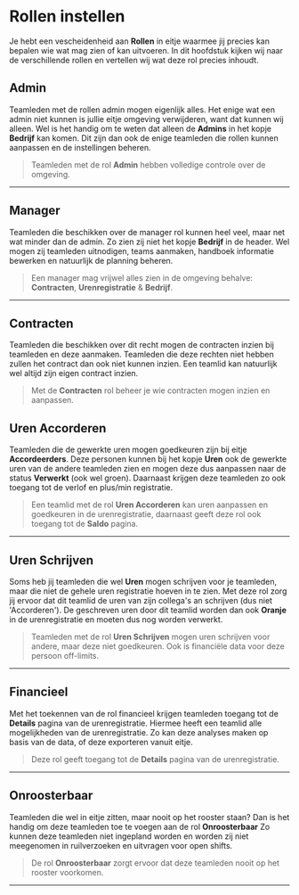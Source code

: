 # Rollen instellen

Je hebt een vescheidenheid aan **Rollen** in eitje waarmee jij precies kan bepalen wie wat mag zien of kan uitvoeren. In dit hoofdstuk kijken wij naar de verschillende rollen en vertellen wij wat deze rol precies inhoudt.

## Admin

Teamleden met de rollen admin mogen eigenlijk alles. Het enige wat een admin niet kunnen is jullie eitje omgeving verwijderen, want dat kunnen wij alleen. Wel is het handig om te weten dat alleen de **Admins** in het kopje **Bedrijf** kan komen. Dit zijn dan ook de enige teamleden die rollen kunnen aanpassen en de instellingen beheren. 

> Teamleden met de rol **Admin** hebben volledige controle over de omgeving.

---

## Manager

Teamleden die beschikken over de manager rol kunnen heel veel, maar net wat minder dan de admin. Zo zien zij niet het kopje **Bedrijf** in de header. Wel mogen zij teamleden uitnodigen, teams aanmaken, handboek informatie bewerken en natuurlijk de planning beheren. 

> Een manager mag vrijwel alles zien in de omgeving behalve: **Contracten**, **Urenregistratie** & **Bedrijf**.

---

## Contracten

Teamleden die beschikken over dit recht mogen de contracten inzien bij teamleden en deze aanmaken. Teamleden die deze rechten niet hebben zullen het contract dan ook niet kunnen inzien. Een teamlid kan natuurlijk wel altijd zijn eigen contract inzien.

> Met de **Contracten** rol beheer je wie contracten mogen inzien en aanpassen.

## Uren Accorderen

Teamleden die de gewerkte uren mogen goedkeuren zijn bij eitje **Accordeerders**. Deze personen kunnen bij het kopje **Uren** ook de gewerkte uren van de andere teamleden zien en mogen deze dus aanpassen naar de status **Verwerkt** (ook wel groen). Daarnaast krijgen deze teamleden zo ook toegang tot de verlof en plus/min registratie.

> Een teamlid met de rol **Uren Accorderen** kan uren aanpassen en goedkeuren in de urenregistratie, daarnaast geeft deze rol ook toegang tot de **Saldo** pagina. 

---

## Uren Schrijven

Soms heb jij teamleden die wel **Uren** mogen schrijven voor je teamleden, maar die niet de gehele uren registratie hoeven in te zien. Met deze rol zorg jij ervoor dat dit teamlid de uren van zijn collega's an schrijven (dus niet 'Accorderen'). De geschreven uren door dit teamlid worden dan ook **Oranje** in de urenregistratie en moeten dus nog worden verwerkt.

> Teamleden met de rol **Uren Schrijven** mogen uren schrijven voor andere, maar deze niet goedkeuren. Ook is financiële data voor deze persoon off-limits.

---

## Financieel

Met het toekennen van de rol financieel krijgen teamleden toegang tot de **Details** pagina van de urenregistratie. Hiermee heeft een teamlid alle mogelijkheden van de urenregistratie. Zo kan deze analyses maken op basis van de data, of deze exporteren vanuit eitje. 

> Deze rol geeft toegang tot de **Details** pagina van de urenregistratie.


---

## Onroosterbaar

Teamleden die wel in eitje zitten, maar nooit op het rooster staan? Dan is het handig om deze teamleden toe te voegen aan de rol **Onroosterbaar** Zo kunnen deze teamleden niet ingepland worden en worden zij niet meegenomen in ruilverzoeken en uitvragen voor open shifts.

> De rol **Onroosterbaar** zorgt ervoor dat deze teamleden nooit op het rooster voorkomen.

---